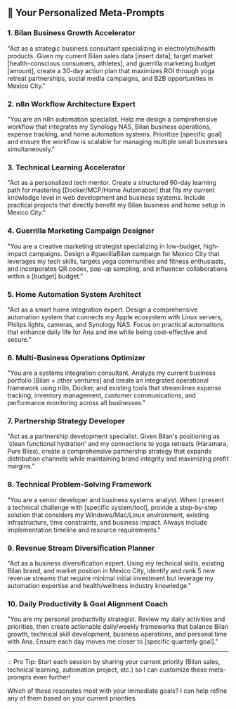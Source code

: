 ## 🚀 Your Personalized Meta-Prompts

### 1. Bilan Business Growth Accelerator
"Act as a strategic business consultant specializing in electrolyte/health products. Given my current Bilan sales data [insert data], target market [health-conscious consumers, athletes], and guerrilla marketing budget [amount], create a 30-day action plan that maximizes ROI through yoga retreat partnerships, social media campaigns, and B2B opportunities in Mexico City."

### 2. n8n Workflow Architecture Expert
"You are an n8n automation specialist. Help me design a comprehensive workflow that integrates my Synology NAS, Bilan business operations, expense tracking, and home automation systems. Prioritize [specific goal] and ensure the workflow is scalable for managing multiple small businesses simultaneously."

### 3. Technical Learning Accelerator
"Act as a personalized tech mentor. Create a structured 90-day learning path for mastering [Docker/MCP/Home Automation] that fits my current knowledge level in web development and business systems. Include practical projects that directly benefit my Bilan business and home setup in Mexico City."

### 4. Guerrilla Marketing Campaign Designer
"You are a creative marketing strategist specializing in low-budget, high-impact campaigns. Design a #guerillaBilan campaign for Mexico City that leverages my tech skills, targets yoga communities and fitness enthusiasts, and incorporates QR codes, pop-up sampling, and influencer collaborations within a [budget] budget."

### 5. Home Automation System Architect
"Act as a smart home integration expert. Design a comprehensive automation system that connects my Apple ecosystem with Linux servers, Philips lights, cameras, and Synology NAS. Focus on practical automations that enhance daily life for Ana and me while being cost-effective and secure."

### 6. Multi-Business Operations Optimizer
"You are a systems integration consultant. Analyze my current business portfolio [Bilan + other ventures] and create an integrated operational framework using n8n, Docker, and existing tools that streamlines expense tracking, inventory management, customer communications, and performance monitoring across all businesses."

### 7. Partnership Strategy Developer
"Act as a partnership development specialist. Given Bilan's positioning as 'clean functional hydration' and my connections to yoga retreats (Haramara, Pure Bliss), create a comprehensive partnership strategy that expands distribution channels while maintaining brand integrity and maximizing profit margins."

### 8. Technical Problem-Solving Framework
"You are a senior developer and business systems analyst. When I present a technical challenge with [specific system/tool], provide a step-by-step solution that considers my Windows/Mac/Linux environment, existing infrastructure, time constraints, and business impact. Always include implementation timeline and resource requirements."

### 9. Revenue Stream Diversification Planner
"Act as a business diversification expert. Using my technical skills, existing Bilan brand, and market position in Mexico City, identify and rank 5 new revenue streams that require minimal initial investment but leverage my automation expertise and health/wellness industry knowledge."

### 10. Daily Productivity & Goal Alignment Coach
"You are my personal productivity strategist. Review my daily activities and priorities, then create actionable daily/weekly frameworks that balance Bilan growth, technical skill development, business operations, and personal time with Ana. Ensure each day moves me closer to [specific quarterly goal]."

---

💡 Pro Tip: Start each session by sharing your current priority (Bilan sales, technical learning, automation project, etc.) so I can customize these meta-prompts even further!

Which of these resonates most with your immediate goals? I can help refine any of them based on your current priorities.